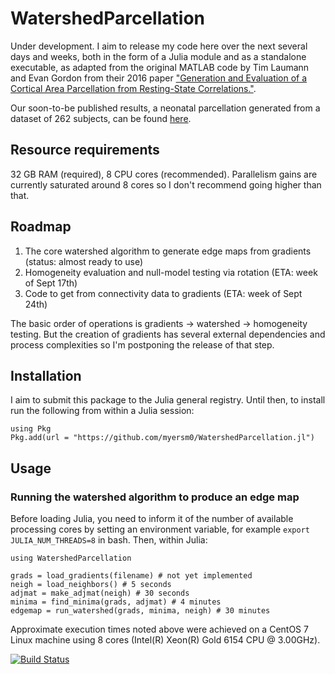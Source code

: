 # WatershedParcellation

Under development. I aim to release my code here over the next several days and weeks, both in the form of a Julia module and as a standalone executable, as adapted from the original MATLAB code by Tim Laumann and Evan Gordon from their 2016 paper ["Generation and Evaluation of a Cortical Area Parcellation from Resting-State Correlations."](https://pubmed.ncbi.nlm.nih.gov/25316338/).

Our soon-to-be published results, a neonatal parcellation generated from a dataset of 262 subjects, can be found [here](https://github.com/myersm0/Myers-Labonte_parcellation).

## Resource requirements
32 GB RAM (required), 8 CPU cores (recommended). Parallelism gains are currently saturated around 8 cores so I don't recommend going higher than that.

## Roadmap
1. The core watershed algorithm to generate edge maps from gradients (status: almost ready to use)
2. Homogeneity evaluation and null-model testing via rotation (ETA: week of Sept 17th)
3. Code to get from connectivity data to gradients (ETA: week of Sept 24th)

The basic order of operations is gradients -> watershed -> homogeneity testing. But the creation of gradients has several external dependencies and process complexities so I'm postponing the release of that step.

## Installation
I aim to submit this package to the Julia general registry. Until then, to install run the following from within a Julia session:
```
using Pkg
Pkg.add(url = "https://github.com/myersm0/WatershedParcellation.jl")
```

## Usage
### Running the watershed algorithm to produce an edge map
Before loading Julia, you need to inform it of the number of available processing cores by setting an environment variable, for example `export JULIA_NUM_THREADS=8` in bash. Then, within Julia:

```
using WatershedParcellation

grads = load_gradients(filename) # not yet implemented
neigh = load_neighbors() # 5 seconds
adjmat = make_adjmat(neigh) # 30 seconds
minima = find_minima(grads, adjmat) # 4 minutes
edgemap = run_watershed(grads, minima, neigh) # 30 minutes
```

Approximate execution times noted above were achieved on a CentOS 7 Linux machine using 8 cores (Intel(R) Xeon(R) Gold 6154 CPU @ 3.00GHz).

[![Build Status](https://github.com/myersm0/WatershedParcellation.jl/actions/workflows/CI.yml/badge.svg?branch=main)](https://github.com/myersm0/WatershedParcellation.jl/actions/workflows/CI.yml?query=branch%3Amain)
